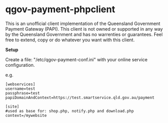 qgov-payment-phpclient
======================

This is an unofficial client implementation of the Queensland Government Payment Gateway (PAPI). This client is not owned or supported in any way by the Queensland Government and has no warrenties or guarantees. Feel free to extend, copy or do whatever you want with this client.

__Setup__

Create a file: "/etc/qgov-payment-conf.ini" with your online service configuration.

e.g.

	[webservices]
	username=test
	passphrase=test
	papiDomainAndContext=https://test.smartservice.qld.gov.au/payment
	
	[site]
	#used as base for: shop.php, notify.php and download.php 
	context=/mywebsite

